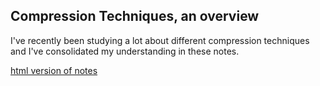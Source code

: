## Compression Techniques, an overview
I've recently been studying a lot about different compression techniques and I've consolidated my understanding in these notes.

[html version of notes](https://aelobdog.github.io/compression)
